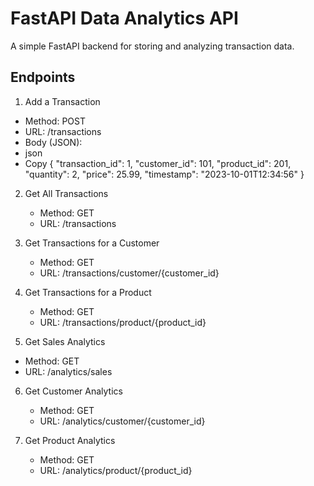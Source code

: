 # FastAPI Data Analytics API
A simple FastAPI backend for storing and analyzing transaction data.

## Endpoints
1. Add a Transaction
  - Method: POST
  - URL: /transactions
  - Body (JSON):
  - json
  - Copy
{
  "transaction_id": 1,
  "customer_id": 101,
  "product_id": 201,
  "quantity": 2,
  "price": 25.99,
  "timestamp": "2023-10-01T12:34:56"
}

2. Get All Transactions
   - Method: GET
   - URL: /transactions

3. Get Transactions for a Customer
   - Method: GET
   - URL: /transactions/customer/{customer_id}

4. Get Transactions for a Product
   - Method: GET
   - URL: /transactions/product/{product_id}

5. Get Sales Analytics
  - Method: GET
  - URL: /analytics/sales

6. Get Customer Analytics
   - Method: GET
   - URL: /analytics/customer/{customer_id}

7. Get Product Analytics
   - Method: GET
   - URL: /analytics/product/{product_id}
